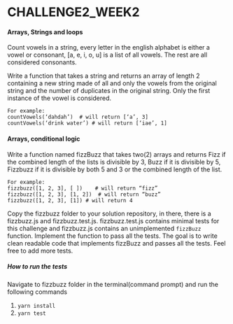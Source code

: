 # CHALLENGE2_WEEK2


#### Arrays, Strings and loops

Count vowels in a string, every letter in the english alphabet is either a vowel or consonant, [a, e, i, o, u] is a list of all vowels. The rest are all considered consonants. 

Write a function that takes a string and returns an array of length 2 containing a new string made of all and only the vowels from the original string and the number of duplicates in the original string. Only the first instance of the vowel is considered.

```
For example:
countVowels(‘dahdah’)  # will return [‘a’, 3]
countVowels(‘drink water’) # will return [‘iae’, 1]
```

#### Arrays, conditional logic
Write a function named fizzBuzz that takes two(2) arrays  and returns Fizz if the combined length of the lists is divisible by 3,  Buzz if it is divisible by 5, Fizzbuzz if it is divisible by both 5 and 3  or the combined length of the list.

```
For example:
fizzbuzz([1, 2, 3], [ ])    # will return “fizz”
fizzbuzz([1, 2, 3], [1, 2])  # will return “buzz”  
fizzbuzz([1, 2, 3], [1]) # will return 4
```

Copy the fizzbuzz folder to your solution repository, in there, there is a fizzbuzz.js and fizzbuzz.test.js. fizzbuzz.test.js contains minimal tests for this challenge and fizzbuzz.js contains an unimplemented `fizzBuzz` function. Implement the function to pass all the tests. The goal is to write clean readable code that implements fizzBuzz and passes all the tests. Feel free to add more tests.

##### How to run the tests
Navigate to fizzbuzz folder in the terminal(command prompt) and run the following commands
1. `yarn install`
2. `yarn test`



